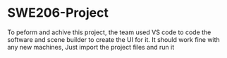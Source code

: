 # SWE206-Project
To peform and achive this project, the team used VS code to code the software and scene builder to create the UI for it. 
It should work fine with any new machines, Just import the project files and run it 
